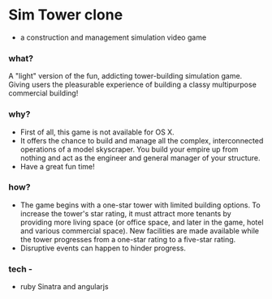 # Sim Tower clone
* a construction and management simulation video game

### what?
A "light" version of the fun, addicting tower-building simulation game. Giving users the pleasurable experience of building a classy multipurpose commercial building!

### why?
* First of all, this game is not available for OS X.
* It offers the chance to build and manage all the complex, interconnected operations of a model skyscraper. You build your empire up from nothing and act as the engineer and general manager of your structure.
* Have a great fun time!

### how?
* The game begins with a one-star tower with limited building options. To increase the tower's star rating, it must attract more tenants by providing more living space (or office space, and later in the game, hotel and various commercial space). New facilities are made available while the tower progresses from a one-star rating to a five-star rating.
* Disruptive events can happen to hinder progress.

### tech -
* ruby Sinatra and angularjs
